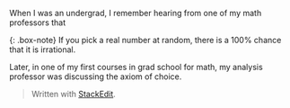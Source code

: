 When I was an undergrad, I remember hearing from one of my math professors that

{: .box-note}
If you pick a real number at random, there is a 100% chance that it is irrational.

Later, in one of my first courses in grad school for math, my analysis professor was discussing the axiom of choice.


> Written with [StackEdit](https://stackedit.io/).
<!--stackedit_data:
eyJoaXN0b3J5IjpbNjM4MzQwNDY5LC00OTMzNjYxNzAsLTExNT
c5ODgyMzIsMzE3NjA4MTIxXX0=
-->